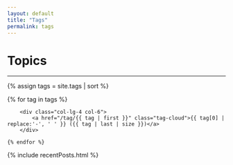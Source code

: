 ```yaml
---
layout: default
title: "Tags"
permalink: tags
---
```


<h1>Topics</h1>
<hr class="blue1 mb-3 mt-1">

{% assign tags = site.tags | sort %}

<div class="row gr-1 mb-3">
    {% for tag in tags %}

        <div class="col-lg-4 col-6">
            <a href="/tag/{{ tag | first }}" class="tag-cloud">{{ tag[0] | replace:'-', ' ' }} ({{ tag | last | size }})</a>
        </div>

    {% endfor %}

</div>

{% include recentPosts.html %}